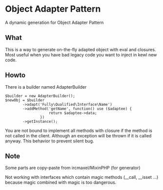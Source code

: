 # Object Adapter Pattern

A dynamic generation for Object Adapter Pattern

## What 

This is a way to generate on-the-fly adapted object with eval and closures.
Most useful when you have bad legacy code you want to inject in kewl new code. 

## Howto

There is a builder named AdapterBuilder

```
$builder = new AdapterBuilder();
$newObj = $builder
        ->adapt('Fully\Qualified\Interface\Name')
        ->addMethod('getName', function() use ($adaptee) {
                    return $adaptee->data;
                })
        ->getInstance();
```

You are not bound to implement all methods with closure if the method
is not called in the client. Although an exception will be thrown if it is called
anyway. This behavior to prevent silent bug.

## Note

Some parts are copy-paste from ircmaxel/MixinPHP (for generator)

Not working with interfaces which contain magic methods (__call, __isset ...)
because magic combined with magic is too dangerous.